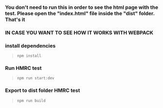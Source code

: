 ### You don't need to run this in order to see the html page with the test. Please open the "index.html" file inside the "dist" folder. That's it

### IN CASE YOU WANT TO SEE HOW IT WORKS WITH WEBPACK

### install dependencies
> ```npm install```

### Run HMRC test
> ```npm run start:dev```

### Export to dist folder HMRC test
> ```npm run build```

